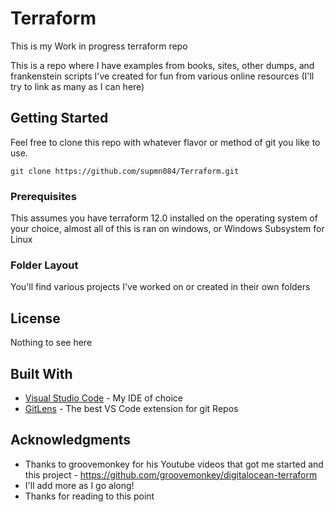 # Terraform
This is my Work in progress terraform repo

This is a repo where I have examples from books, sites, other dumps, and  frankenstein scripts I've created for fun from various online resources (I'll try to link as many as I can here)

## Getting Started

Feel free to clone this repo with whatever flavor or method of git you like to use. 

```
git clone https://github.com/supmn084/Terraform.git
```

### Prerequisites

This assumes you have terraform 12.0 installed on the operating system of your choice, almost all of this is ran on windows, or Windows Subsystem for Linux

### Folder Layout

You'll find various projects I've worked on or created in their own folders

## License

Nothing to see here

## Built With

* [Visual Studio Code](https://visualstudio.microsoft.com/) - My IDE of choice
* [GitLens](https://gitlens.amod.io/) - The best VS Code extension for git Repos


## Acknowledgments

* Thanks to groovemonkey for his Youtube videos that got me started and this project - https://github.com/groovemonkey/digitalocean-terraform
* I'll add more as I go along!
* Thanks for reading to this point

